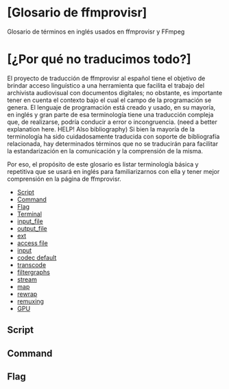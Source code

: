 # [Glosario de ffmprovisr]

Glosario de términos en inglés usados en ffmprovisr y FFmpeg

# [¿Por qué no traducimos todo?]

El proyecto de traducción de ffmprovisr al español tiene el objetivo de brindar acceso linguístico a una herramienta que facilita el trabajo del archivista audiovisual con documentos digitales; no obstante, es importante tener en cuenta el contexto bajo el cual el campo de la programación se genera. 
El lenguaje de programación está creado y usado, en su mayoría, en inglés y gran parte de esa terminología tiene una traducción compleja que, de realizarse, podría conducir a error o incongruencia. (need a better explanation here. HELP! Also bibliography) Si bien la mayoría de la terminología ha sido cuidadosamente traducida con soporte de bibliografía relacionada, hay determinados términos que no se traducirán para facilitar la estandarización en la comunicación y la comprensión de la misma. 

Por eso, el propósito de este glosario es listar terminología básica y repetitiva que se usará en inglés para familiarizarnos con ella y tener mejor comprensión en la página de ffmprovisr.

<!-- Would be nice to explain what Bash, and a little bit more about the FFmpeg programming language -->

* [Script](#Script)
* [Command](#Command)
* [Flag](#Flag)
* [Terminal](#Terminal)
* [input_file](#input_file)
* [output_file](#output_file)
* [ext](#ext)
* [access file](#access_file)
* [input](#input)
* [codec default](#codec_default)
* [transcode](#transcode)
* [filtergraphs](#filtergraphs)
* [stream](#stream)
* [map](#map)
* [rewrap](#rewrap)
* [remuxing](#remuxing)
* [GPU](#GPU)   

## Script
## Command
## Flag